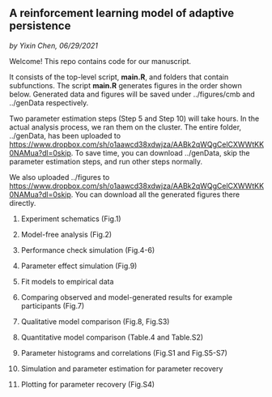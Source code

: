 ## A reinforcement learning model of adaptive persistence

*by Yixin Chen, 06/29/2021*

Welcome! This repo contains code for our manuscript. 

It consists of the top-level script, **main.R**, and folders that contain subfunctions. The script **main.R** generates figures in the order shown below. Generated data and figures will be saved under ../figures/cmb and ../genData respectively. 

Two parameter estimation steps (Step 5 and Step 10) will take hours. In the actual analysis process, we ran them on the cluster. The entire folder, ../genData, has been uploaded to https://www.dropbox.com/sh/o1aawcd38xdwjza/AABk2qWQgCelCXWWtKK0NAMua?dl=0skip. To save time, you can download ../genData, skip the parameter estimation steps, and run other steps normally. 

We also uploaded ../figures to https://www.dropbox.com/sh/o1aawcd38xdwjza/AABk2qWQgCelCXWWtKK0NAMua?dl=0skip. You can download all the generated figures there directly. 



1. Experiment schematics (Fig.1)

2. Model-free analysis (Fig.2) 

3. Performance check simulation (Fig.4-6) 

4. Parameter effect simulation (Fig.9)

5. Fit models to empirical data 

6. Comparing observed and model-generated results for example participants (Fig.7)

7. Qualitative model comparison (Fig.8, Fig.S3) 

8. Quantitative model comparison (Table.4 and Table.S2)

9. Parameter histograms and correlations (Fig.S1 and Fig.S5-S7)

10. Simulation and parameter estimation for parameter recovery

11. Plotting for parameter recovery (Fig.S4)
